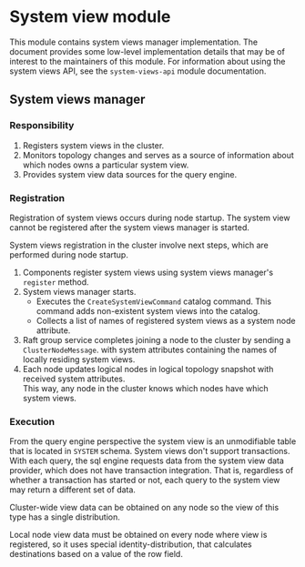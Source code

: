# System view module

This module contains system views manager implementation.
The document provides some low-level implementation details that may be of interest to the maintainers of this module.
For information about using the system views API, see the `system-views-api` module documentation.

## System views manager

### Responsibility
1. Registers system views in the cluster.
2. Monitors topology changes and serves as a source of information about which nodes owns a particular system view.
3. Provides system view data sources for the query engine.

### Registration

Registration of system views occurs during node startup.
The system view cannot be registered after the system views manager is started.

System views registration in the cluster involve next steps, which are performed during node startup.

1. Components register system views using system views manager's `register` method.
2. System views manager starts.
   * Executes the `CreateSystemViewCommand` catalog command. This command adds non-existent system views into the catalog.
   * Collects a list of names of registered system views as a system node attribute.
3. Raft group service completes joining a node to the cluster by sending a `ClusterNodeMessage`. 
   with system attributes containing the names of locally residing system views.
4. Each node updates logical nodes in logical topology snapshot with received system attributes.  
   This way, any node in the cluster knows which nodes have which system views.

### Execution

From the query engine perspective the system view is an unmodifiable table that is located in `SYSTEM` schema.
System views don't support transactions. With each query, the sql engine requests data from the system view data provider, 
which does not have transaction integration.  That is, regardless of whether a transaction has started or not, each query 
to the system view may return a different set of data.

Cluster-wide view data can be obtained on any node so the view of this type has a single distribution.

Local node view data must be obtained on every node where view is registered, so it uses special identity-distribution, 
that calculates destinations based on a value of the row field.
